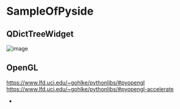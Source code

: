 # SampleOfPyside
## QDictTreeWidget

![image](https://user-images.githubusercontent.com/59057751/133931221-4ece88d8-ad9b-434b-bb84-96d567bf8776.png)

## OpenGL

https://www.lfd.uci.edu/~gohlke/pythonlibs/#pyopengl
https://www.lfd.uci.edu/~gohlke/pythonlibs/#pyopengl-accelerate

-
